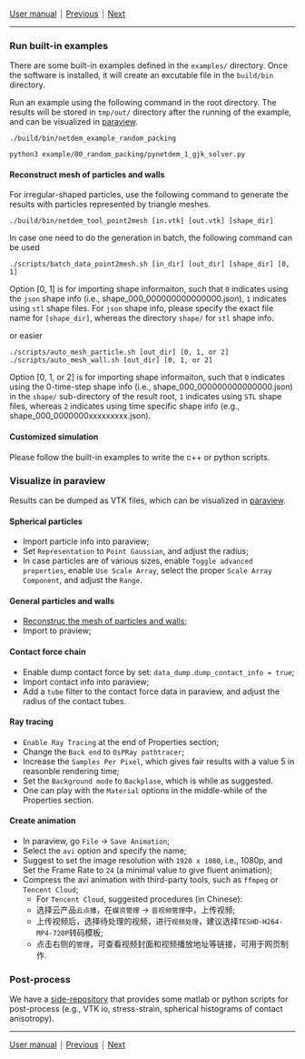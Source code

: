 ###

[User manual](user_manual.md)
┊ [Previous](installation.md)
┊ [Next](paraview_rendering.md)

-------

### Run built-in examples

There are some built-in examples defined in the ``examples/`` directory. Once the software is installed, it will create an excutable file in the ``build/bin`` directory. 

Run an example using the following command in the root directory. The results will be stored in ``tmp/out/`` directory after the running of the example, and can be visualized in [paraview](https://www.paraview.org).

```
./build/bin/netdem_example_random_packing
```
  
```
python3 example/00_random_packing/pynetdem_1_gjk_solver.py
```

#### <a name="recon_mesh_ref"></a>Reconstruct mesh of particles and walls

For irregular-shaped particles, use the following command to generate the results with particles represented by triangle meshes.

```
./build/bin/netdem_tool_point2mesh [in.vtk] [out.vtk] [shape_dir]
```

In case one need to do the generation in batch, the following command can be used

```
./scripts/batch_data_point2mesh.sh [in_dir] [out_dir] [shape_dir] [0, 1]
```

Option [0, 1] is for importing shape informaiton, such that ``0`` indicates using the ``json`` shape info (i.e., shape_000_000000000000000.json), ``1`` indicates using ``stl`` shape files. For ``json`` shape info, please specify the exact file name for ``[shape_dir]``, whereas the directory ``shape/`` for ``stl`` shape info.

or easier

```        
./scripts/auto_mesh_particle.sh [out_dir] [0, 1, or 2]
./scripts/auto_mesh_wall.sh [out_dir] [0, 1, or 2]
```

Option [0, 1, or 2] is for importing shape informaiton, such that ``0`` indicates using the 0-time-step shape info (i.e., shape_000_000000000000000.json) in the ``shape/`` sub-directory of the result root, ``1`` indicates using ``STL`` shape files, whereas ``2`` indicates using time specific shape info (e.g., shape_000_0000000xxxxxxxxx.json). 

#### Customized simulation

Please follow the built-in examples to write the c++ or python scripts.

### Visualize in paraview

Results can be dumped as VTK files, which can be visualized in [paraview](https://www.paraview.org/).

#### Spherical particles

- Import particle info into paraview;
- Set ``Representation`` to ``Point Gaussian``, and adjust the radius;
- In case particles are of various sizes, enable ``Toggle advanced properties``, enable ``Use Scale Array``, select the proper ``Scale Array Component``, and adjust the ``Range``.

#### General particles and walls

- [Reconstruc the mesh of particles and walls](#recon_mesh_ref);
- Import to praview;

#### Contact force chain

- Enable dump contact force by set: ``data_dump.dump_contact_info = true``;
- Import contact info into paraview;
- Add a ``tube`` filter to the contact force data in paraview, and adjust the radius of the contact tubes.

#### Ray tracing

- ``Enable Ray Tracing`` at the end of Properties section;
- Change the ``Back end`` to ``OsPRay pathtracer``;
- Increase the ``Samples Per Pixel``, which gives fair results with a value 5 in reasonble rendering time;
- Set the ``Background mode`` to ``Backplase``, which is while as suggested.
- One can play with the ``Material`` options in the middle-while of the Properties section.

#### Create animation

- In paraview, go ``File`` &rarr; ``Save Animation``;
- Select the ``avi`` option and specify the name;
- Suggest to set the image resolution with ``1920 x 1080``, i.e., 1080p, and Set the Frame Rate to ``24`` (a minimal value to give fluent animation);
- Compress the avi animation with third-party tools, such as ``ffmpeg`` or ``Tencent Cloud``;
    - For ``Tencent Cloud``, suggested procedures (in Chinese):
    - 选择云产品``云点播``，在``媒资管理`` &rarr; ``音视频管理``中，上传视频;
    - 上传视频后，选择待处理的视频，进行``视频处理``，建议选择``TESHD-H264-MP4-720P``转码模板;
    - 点击右侧的``管理``，可查看视频封面和视频播放地址等链接，可用于网页制作.

### Post-process

We have a [side-repository](https://github.com/apaam/dem_postprocess_scripts) that provides some matlab or python scripts for post-process (e.g., VTK io, stress-strain, spherical histograms of contact anisotropy).

-------

[User manual](user_manual.md)
┊ [Previous](installation.md)
┊ [Next](paraview_rendering.md)